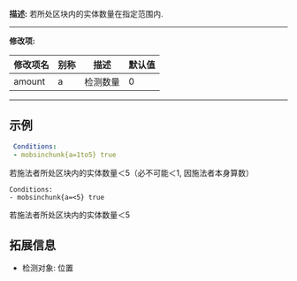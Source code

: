 **描述:** 若所处区块内的实体数量在指定范围内.

---

**修改项:**

| 修改项名  | 别称           | 描述                      | 默认值 |
| --------- | -------------- | ------------------------- | ------ |
| amount    | a     | 检测数量 | 0 |

---

示例
---

```yaml
 Conditions:
 - mobsinchunk{a=1to5} true
```
若施法者所处区块内的实体数量＜5（必不可能＜1, 因施法者本身算数）
```
Conditions:
- mobsinchunk{a=<5} true
```
若施法者所处区块内的实体数量＜5

拓展信息
---

- 检测对象: 位置
